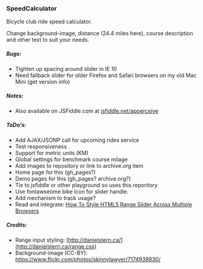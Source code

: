 ### SpeedCalculator
Bicycle club ride speed calculator. 

Change background-image, distance (24.4 miles here), course description and other text to suit your needs.


##### Bugs:
- Tighten up spacing around slider in IE 10
- Need fallback slider for older Firefox and Safari browsers on my old Mac Mini (get version info)

##### Notes:
- Also available on JSFiddle.com at [jsfiddle.net/apperceive](http://jsfiddle.net/apperceive/su7u5ssk/)

##### ToDo's:
- Add AJAX/JSONP call for upcoming rides service
- Test responsiveness
- Support for metric units (KM)
- Global settings for benchmark course milage
- Add images to repository or link to archive.org item
- Home page for this (gh_pages?)
- Demo pages for this (gh_pages? archive.org?)
- Tie to jsfiddle or other playground so uses this reporitory
- Use fontawseome bike icon for slider handle.
- Add mechanism to track usage?
- Read and integrate: [How To Style HTML5 Range Slider Across Multiple Browsers](http://www.hongkiat.com/blog/html5-range-slider-style/)


##### Credits:
- Range input styling: [http://danielstern.ca/](http://danielstern.ca/range.css)
- Background-image (CC-BY): https://www.flickr.com/photos/skinnylawyer/7174938930/

